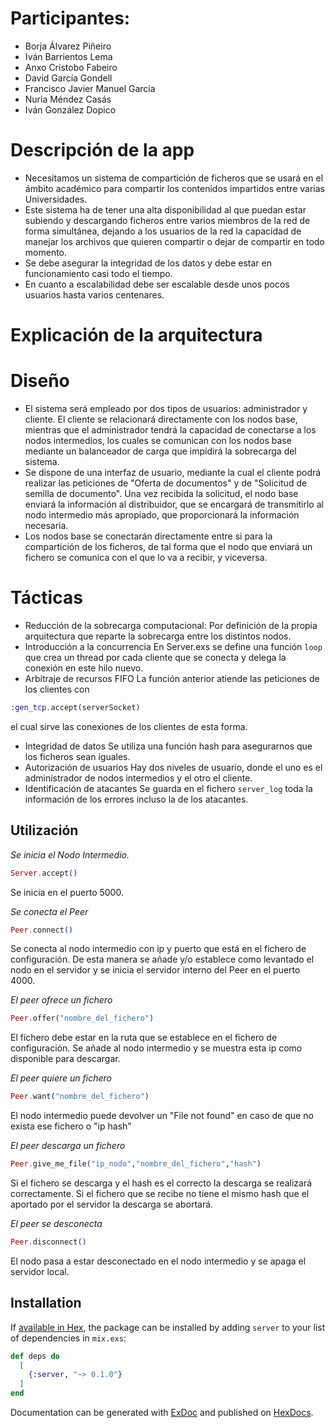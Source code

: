 # Participantes:
+ Borja Álvarez Piñeiro
+ Iván Barrientos Lema 
+ Anxo Cristobo Fabeiro
+ David García Gondell
+ Francisco Javier Manuel García 
+ Nuria Méndez Casás
+ Iván González Dopico

# Descripción de la app
* Necesitamos un sistema de compartición de ficheros que se usará en el ámbito académico para compartir los contenidos impartidos entre varias Universidades. 
* Este sistema ha de tener una alta disponibilidad al que puedan estar subiendo y descargando ficheros entre varios miembros de la red de forma simultánea, dejando a los usuarios de la red la capacidad de manejar los archivos que quieren compartir o dejar de compartir en todo momento. 
* Se debe asegurar la integridad de los datos y debe estar en funcionamiento casi todo el tiempo. 
* En cuanto a escalabilidad debe ser escalable desde unos pocos usuarios hasta varios centenares.

# Explicación de la arquitectura
# Diseño
* El sistema será empleado por dos tipos de usuarios: administrador y cliente. El cliente se relacionará directamente con los nodos base, mientras que el administrador tendrá la capacidad de conectarse a los nodos intermedios, los cuales se comunican con los nodos base mediante un balanceador de carga que impidirá la sobrecarga del sistema. 
* Se dispone de una interfaz de usuario, mediante la cual el cliente podrá realizar las peticiones de "Oferta de documentos" y de "Solicitud de semilla de documento". Una vez recibida la solicitud, el nodo base enviará la información al distribuidor, que se encargará de transmitirlo al nodo intermedio más apropiado, que proporcionará la información necesaria. 
* Los nodos base se conectarán directamente entre si para la compartición de los ficheros, de tal forma que el nodo que enviará un fichero se comunica con el que lo va a recibir, y viceversa.


# Tácticas
* Reducción de la sobrecarga computacional:
Por definición de la propia arquitectura que reparte la sobrecarga entre los distintos nodos.
* Introducción a la concurrencia
En Server.exs se define una función `loop` que crea un thread por cada cliente que se conecta y delega la conexión
en este hilo nuevo.
* Arbitraje de recursos FIFO
La función anterior atiende las peticiones de los clientes con 
```elixir
:gen_tcp.accept(serverSocket)
```
el cual sirve las conexiones de los clientes de esta forma.
* Integridad de datos
Se utiliza una función hash para asegurarnos que los ficheros sean iguales.
* Autorización de usuarios
Hay dos niveles de usuario, donde el uno es el administrador de nodos intermedios y el otro el cliente.
* Identificación de atacantes
Se guarda en el fichero `server_log` toda la información de los errores incluso la de los
atacantes.

## Utilización

*Se inicia el Nodo Intermedio.*
```elixir
Server.accept()
```
Se inicia en el puerto 5000.

*Se conecta el Peer*
```elixir
Peer.connect()
```
Se conecta al nodo intermedio con ip y puerto que está en el fichero de configuración. 
De esta manera se añade y/o establece como levantado el nodo en el servidor y se inicia el servidor interno del Peer en el puerto 4000.

*El peer ofrece un fichero*
```elixir
Peer.offer("nombre_del_fichero")
```
El fichero debe estar en la ruta que se establece en el fichero de configuración. Se añade al nodo intermedio y se muestra esta ip como disponible para descargar.

*El peer quiere un fichero*
```elixir
Peer.want("nombre_del_fichero")
```
El nodo intermedio puede devolver un "File not found" en caso de que no exista ese fichero o "ip hash"

*El peer descarga un fichero*
```elixir
Peer.give_me_file("ip_nodo","nombre_del_fichero","hash")
```
Si el fichero se descarga y el hash es el correcto la descarga se realizará correctamente.
Si el fichero que se recibe no tiene el mismo hash que el aportado por el servidor la descarga se abortará.

*El peer se desconecta*
```elixir
Peer.disconnect()
```
El nodo pasa a estar desconectado en el nodo intermedio y se apaga el servidor local.

## Installation

If [available in Hex](https://hex.pm/docs/publish), the package can be installed
by adding `server` to your list of dependencies in `mix.exs`:

```elixir
def deps do
  [
    {:server, "~> 0.1.0"}
  ]
end
```

Documentation can be generated with [ExDoc](https://github.com/elixir-lang/ex_doc)
and published on [HexDocs](https://hexdocs.pm).

